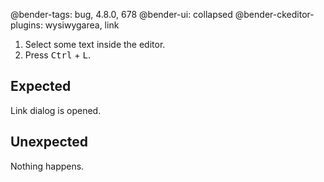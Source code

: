 @bender-tags: bug, 4.8.0, 678
@bender-ui: collapsed
@bender-ckeditor-plugins: wysiwygarea, link

1. Select some text inside the editor.
2. Press <kbd>Ctrl</kbd> + <kbd>L</kbd>.

## Expected

Link dialog is opened.

## Unexpected

Nothing happens.
